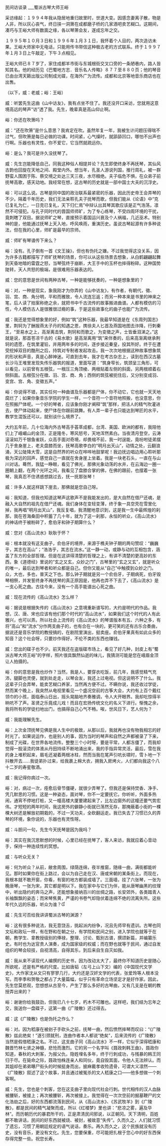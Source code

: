 ﻿民间访谈录 ___蜀派古琴大师王峪


采访缘起：１９９４年我从隐居地重归故里时，世道大变。因感念妻离子散，物是人非，所以灰心丧气，终日挟一洞箫在成都磨子桥的几家酒吧卖艺糊口。这期间，凑巧与王峪大师有数面之缘，各以琴箫会友，遂成忘年之交。

   １９９５年１０月３日和１９９６年１月３１日，我怀着个人目的，两次造访未果。王峪大师家中无电话，只能用传书带信这种极古老的方式联系。终于１９９７年１月３日上午敲定，下午３点相见。

   王峪大师已８７岁了，家住成都羊市街与东城根街交叉口旁的一条陋巷内，路人皆知其名。他的经历见《巴蜀地方志．音乐名人传略》８７７至８８０页；他的琴音已由台湾天籁出版公司制成光碟，在海外广为流传。成都和北京等地音乐商店也在出售。

   （以下，威：老威；峪：王峪）

   威：听罢先生这曲《山中访友》，我有点坐不住了。我还没开口采访，您就用这意境高远的琴声“访”透了我。先生，晚辈真是高山仰止啊。


   峪：你还在吹箫吗？

   威：“还在吹箫”是什么意思？我肯定在吹。虽然年复一年，我被生计问题压得喘不过气，但吹箫是每日必做的功课。时间紧，心气燥时，就舔舔凹口，哪怕不出声也行啊。乐器也有灵性，你不爱它，它当然就疏远你。

   峪：是么？我可是许久没抚琴了。

   威：先生岂能降低自己，同我这种俗人相提并论？先生即使终身不再抚琴，其仙风古韵也回旋在天地之间、殿堂内外。想当年，孔圣人游说列国，推行周礼，被一群野蛮人围困于陈、蔡交境之处达三天三夜，水尽粮绝。夫子临危不惧，在众弟子前抚琴高歌，感天动地。我经常在想，这古琴的历史就是一部中国士大夫的沉浮史。

   峪：可以这么说。古琴是同中国的政治联系最紧密的乐器，因此历史帝王会弄琴的不少。隔着千年历史，我们无法亲聆孔夫子抚琴而歌，但我们能从《论语》中“克已复礼为仁，一日克已复礼，天下归仁焉”中辩认出其琴其歌应该是正气浩荡，凛然不可侵犯。与孔子同时代的晋国师师旷，为了专心练琴，不受四周环境的干扰，竟刺瞎了双目。据说师旷之琴，直接预示着国运兴衰及个人祸福，几近巫术。特别神的是，他能通过抚琴上天入地，呼风唤雨，重演历史。虽说古琴起源有许多种说法，但在我的心里，师旷是最早的宗师。

   威：师旷有琴谱传下来么？

   峪：没有。孔子倒有一首《文王操》，但也有伪托之嫌。不过我觉得这没关系，因为许多古籍都描写了师旷抚琴的场景，你可以从这些场景去想象，从白鹤翩翩起舞到天昏地暗的雷霆之怒，当琴弦终于崩断，大王手中的玉杯也摔得粉碎。这种国势陡转，天人共怒的极端，是很难用乐器表达的。

   威：您的意思是世间有两种古琴，一种是能够抚奏的，一种是想象里的？

   峪：对，一种是现实，象我刚才为你弄的《山中访友》，有作者，有朝代，徵、羽、宫、商、角分明，平和而雅致，令人流连忘返；而另一种本来是书里的神来之笔，后人读了拍案称绝之余，就把书中千古流传的故事搬进曲谱。人都有模仿的习性，今人模仿古人是很雅很过瘾的事，于是这些故事化的曲子也能广为流传。

   威：我还是觉得想象里的好，例如“筑”这种乐器，我最早知道是在《东周列国志》里，荆轲为了酬报燕太子丹的知遇之恩，携徐夫人匕首及燕国地图去诈降，行刺秦王，“至易水之上，高渐离击筑，荆轲和而歌之，为变徵之声，士皆垂泪涕之。”这就是说，那首苍凉千古的《易水歌》是高渐离用“筑”来伴奏的，后来高渐离继承荆轲的遗愿，在筑里灌铅，并用两年多的时间，逐步接近秦皇，投其所好。终于在遭受挖掉双目的酷刑之后，持筑对专制者发起攻击。我一次次地根据这种故事想象筑的形状和声音，真是心醉神迷。可直到去年，我才在考古杂志上，读到在西汉古墓长沙马王堆里发现失传乐器筑的报道，里面写道：“筑身窄长，筑颈呈三角形，可以看见，以前曾有五根弦，一根压三角顶棱、两根贴着左侧的斜面，另两根顺着右侧斜面。五根弦分在徵、羽、宫、商、角；西侧的筑弦被扼住后，又分别变成羽、变宫、宫、角、变徵五声。”

   峪：你说得不错，其实任何一种曲谱及乐器都是尸体，你不动它，它也就一天天地腐烂了；如果你象音乐学院的学生一样，一个音符一个音符地照搬，也没意思，你在照搬尸体呢。一个好的琴者，应该象你刚才阐释“筑”那样，把活人的精气吹灌进去，使尸体动起来，使尸体在你跟前跳舞。有人弄一辈子也只能达到琴匠的水平，教学生混饭还可以，就别谈什么境界了。

   大约五年前，几十位海内外古琴高手荟萃成都，台湾、美国、欧洲的都有，我陪他们上了峨嵋山的金顶，正是隆冬，寒风怒号，天地浑然素白。当夜清月登空，云涛滚滚如万千银鱼雀跃，众高手面对奇境，却畏缩不前，我一时逞能，竟吩咐徒弟摆几于舍身崖上，老夫盘膝而坐，抚琴高歌李白的“明月出天山”，动情之处，云翻浪涌，天公陡降大雪，这是自然界的听众在哗哗地鼓掌呢！我边抚边唱边用心聆听那极为深远的回声，感觉自己一直就在舍身崖上坐着。我是一块老石头，一直在与山川对话。蓦然，我猛一睁眼，看见了佛光，那佛光象动荡的水井，在云海边一圈一圈朝上翻，在两个光环之间，我看见了盘膝合掌的佛，在佛的跟前，也摆着一张琴，我真忍不住诱惑想跳过去，抚一抚那张琴！

   威：许多人就这样跳下崖去，那佛就是您自己呀。

   峪：我知道，但我也知道这琴声这歌声不是我能发出的，是大自然在借尸还魂，是融入大自然的祖先在借尸还魂。我们身体在变轻变薄，终于象一具空壳在雪里化掉，我再唱“明月出天山”，我反复唱，我清醒地意识到，这是我一生中最辉煌的刹那，我在苍海桑田中积蓄了几十年，就为了这一刹那，永恒的听众，《高山流水》的神话终于被粉碎了，愈伯牙和钟子期算什么？

   威：您对《高山流水》耿耿于怀？

   峪：根本就没有这支曲子，俞伯牙的境界，来源于樵夫钟子期的两句赞叹：“巍巍乎，其志在高山”；“浩浩乎，其志在流水。”这一静一动，或静与动的互相包含，涵盖了东方的全部哲理。但是在这讲得清楚的哲理之上，有讲不清楚的更高妙的东西，象《道德经》里说的“玄之又玄，众妙之门”，古琴里的“玄之又玄”，就是听众的唯一，最后达到琴者和听众都是自己。但你又能从“自己”中触摸到众妙之门。众，大也，多也，普天之下也。那么钟子期就是另一个俞伯牙，子期病死，伯牙毁琴相祭，并发誓终身不再抚琴的真正原因是，他再也弄不下去了，《高山流水》是一支心死之曲。古往今来，没有一个高手能谱出心死之曲。

   威：现在流传的《高山流水》怎么样？

   峪：据说是根据失传的《高山流水》之意境重新谱写的，大约是明代的作品。我想，汉、唐、宋也应该有他们那个时代的“高山流水”，如果我们这个时代的人有此雅兴，也可以弄。所以社会上流传的《高山流水》的琴谱版本有五、六种之多，有将“高山”和“流水”分作两支曲子的，也有合在一块的，更可笑的还有古乐合奏曲，据说还是音乐学院的教授搞的，在剧院里演出，挺卖座。俞伯牙果真有如此众多的知音？这个社会呀，只要炒作得好，不伦不类的东西也赚钱。

   威：您出的碟子也不少。前天我还在盗版碟市场上，看见了好几种，封皮上有“蜀派古琴大师王峪”的字样，照片很具飘然仙逝的味儿，我猜测可能是您在峨眉金顶让人拍摄的。

   峪：你的意思是我也炒作？当然，我是人，要穿衣吃饭，前几年，我感觉精气充沛，腿脚也灵便，就到处走走，以琴会友，我还上过电视。但这说明不了什么。我这辈子只会弄琴，能卖艺糊口养家，当然再方便不过。不瞒你说，我还收过学徒，然而某个晚上，我突然从电视里看见一个盛况空前的古筝大会，大约有上百个戴红领巾的小孩，面临泰山日出，摇头晃脑地齐奏雅调，令人大开眼界。我却吃惊得半晌吭不了声。圣贤之乐竟成儿戏！而且在宏扬传统文化的名义下进行。惭愧之余，我将所有的学徒扫地出门，也搞得自己心气不畅。唉，世风日下，艺人何为？

   威：我能理解先生。

   峪：上次金顶抚琴见佛是我人生中的极致，从那以后，我就再也没有物我相忘的好时光了。如果说运作，也是别人的事，因为当时的琴声和自然之声都被录了下来，制成了光碟，在世界各地流传。整整三个小时呀，要是平常，人都冻僵了，而我却觉得一股滚烫的体液从丹田持续不断地涌出来，我的手指异常灵活，最后，雪在我的身上堆积起来，眉毛还凝着两根冰柱，然而当我在尾声引吭长啸时，雪卜地一下抖散开去……我徒弟扑过来，给我裹上棉大衣，拥我入房烤火，人们都向我这个八十二岁的寿星敬酒。

   威：我记得你病过一次。

   峪：对，病过一次，痊愈后骨节僵硬，就很少弄琴了。但我还是保持焚香、净手、凭几默思的习惯。这是一种姿态，面对琴，你不一定要抚它。你听听，外面多热闹，通宵不停地打桩，又一幢高楼大厦要建起来了，比左边窗外的这幢还要气势宏伟。才短短的两年时间，我这房外的僻静小街就已荡然无存，那掩蔽着小街的一棵棵大树还是解放初期栽的，不过一天功夫，全砍翻运走。我已失去了习惯已久的弄琴的环境，象你说的，乐器也有灵性呀。

   威：斗胆问一句，先生今天抚琴是因为我吗？

   峪：其实在我沉思默想的时候，心里已经在抚琴了，客人来访，我就应着心音动手，保持一种连续性的冥想。

   威：与听众无关？

   峪：何为听众？从前，敝舍周围，绿荫连绵，夜半推窗，随缘一曲，满街都能听见。那时如果你在街上路过，会以为自己走在汉、唐或宋朝的某条街上。而现在，我根本就不敢开窗，你看，有窗的地方都装成墙了。三面墙，挂了六张琴，一张为晚唐琴，一张为宋，其它都是明以下。我在家中与它们为伴，能从唐琴幽黑的纹理中，听出隐约的奔马之声，还能想象接纳百川的丝绸之路，长安郊外，各类踏青人长袖飘飘的姿态；而宋琴焦黄，严谨的书卷气却隐伏着连绵不绝的流离失所。这些年代久远的乐器，听众为谁？

   威：先生可否给我讲讲蜀派古琴的渊源？

   峪：这有很多种说法，我无意饶舌，挑起派内纷争，况且先师早有遗训。古琴也同文坛和政坛一样，有在野和在朝之分，有学院和民间之别，进入学院也就等于在朝，教学生、拿教授级别的俸禄，整理、讨论、甄别古谱，撰颂新篇，并编纂乐史。有时也为达官贵人演奏，成为国家级的权威；而在野也就等于民间，通过自发组织的琴会较技，自视清高，自得其乐，到后来自生自灭如我。

   威：我从来不读现代人编撰的历史书，因为改动太大了，最终你不知道历史是随心所欲呢，还是有严格的尺度。比如唐韬（左弓上山下文）编的《中国现代文学史》，大作家沈从文只有寥寥几行，大约还是汉奸文学的代表，张爱玲等人根本没写。而李季和贺敬之都占了大量篇幅，似乎只有革命立场坚定才是好作家。因此，先生您莫悲观，您想想从古至今，产生了那么多好的古琴曲，又有几支是在朝的教授弄出来的？

   峪：谢谢你给我鼓劲，但我已八十七岁，朽木不可雕也。这样吧，我们结为忘年之交，我送你一盘碟子，这第一曲《广陵散》还过得去。

   威：这《广陵散》也是伪托之作么？

   峪：对。因为嵇康在被刽子手砍头之前，抚琴一曲，然后愤然摔琴而叹曰：“《广陵散》兹此绝矣！”遂引颈就刑，连曲作者本人都说“绝矣”，后来流传的《广陵散》当然是假借嵇康之名。不过，这支曲子同《高山流水》不一样，它似乎深得嵇康和魏晋竹林七贤之神髓，悲怆而激烈。它的另一个名字叫《聂政刺韩王曲》，聂政你知道，春秋的大刺客，为报父仇，隐姓埋名多年，终于行刺成功，与残暴的韩王同归于尽。在毙命之际，聂政怕株连亲人和同伙，竟自毁其面，令他人无法辨认。而其姐却在弟弟曝尸街头的时候挺身而出，披麻戴孝收殓遗骨，可谓大义凛然——《广陵散》叙述了这个故事，并且通过被冤杀的文人嵇康之口——他多想做一个刺客啊。

   威：先生，您也是个刺客，您在这支曲子里向现代社会行刺。世代相传的汉人血脉被腰斩，被接上；再次被腰斩，再次被接上。我觉得在一次次空前的掘墓鞭尸的文化浩劫之后，好的东西都流落到民间，从《高山流水》、《苏武牧羊》到《广陵散》，都是民间的精气凝聚而成，所以《红楼梦》里也讲：“悲凉之雾，遍及华林”。而历朝历代的暴君所干的，正是肃清民间邪说，以正朝冈。天下清明，百姓都不敢讲话，民间的好东西就被烧、被封，被故意“失传”。久而久之，人们就习惯了遗忘，习惯了用朝廷规定的语气说话，奏乐。再久而久之，这个民族就没有历史，没有音乐，更没有文化。先生，您要保重，尽可能把扎根于您心中的好东西保存得完整一些。祝您长寿。